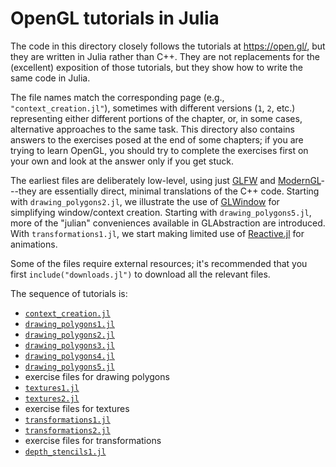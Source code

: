 # OpenGL tutorials in Julia

The code in this directory closely follows the tutorials at
https://open.gl/, but they are written in Julia rather than C++.  They
are not replacements for the (excellent) exposition of those
tutorials, but they show how to write the same code in Julia.

The file names match the corresponding page (e.g.,
`"context_creation.jl"`), sometimes with different versions (`1`, `2`,
etc.) representing either different portions of the chapter, or, in
some cases, alternative approaches to the same task.  This directory
also contains answers to the exercises posed at the end of some
chapters; if you are trying to learn OpenGL, you should try to
complete the exercises first on your own and look at the answer only
if you get stuck.

The earliest files are deliberately low-level, using just
[GLFW](https://github.com/JuliaGL/GLFW.jl) and
[ModernGL](https://github.com/JuliaGL/ModernGL.jl)---they are
essentially direct, minimal translations of the C++ code. Starting
with `drawing_polygons2.jl`, we illustrate the use of
[GLWindow](https://github.com/JuliaGL/GLWindow.jl) for simplifying
window/context creation.  Starting with `drawing_polygons5.jl`, more
of the "julian" conveniences available in GLAbstraction are
introduced. With `transformations1.jl`, we start making limited use of
[Reactive.jl](https://github.com/JuliaLang/Reactive.jl) for
animations.

Some of the files require external resources; it's recommended that
you first `include("downloads.jl")` to download all the relevant
files.

The sequence of tutorials is:

- [`context_creation.jl`](context_creation.jl)
- [`drawing_polygons1.jl`](drawing_polygons1.jl)
- [`drawing_polygons2.jl`](drawing_polygons2.jl)
- [`drawing_polygons3.jl`](drawing_polygons3.jl)
- [`drawing_polygons4.jl`](drawing_polygons4.jl)
- [`drawing_polygons5.jl`](drawing_polygons5.jl)
- exercise files for drawing polygons
- [`textures1.jl`](textures1.jl)
- [`textures2.jl`](textures2.jl)
- exercise files for textures
- [`transformations1.jl`](transformations1.jl)
- [`transformations2.jl`](transformations2.jl)
- exercise files for transformations
- [`depth_stencils1.jl`](depth_stencils1.jl)
